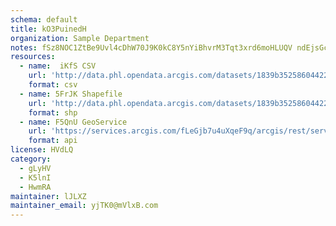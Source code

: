 ```yaml
---
schema: default
title: kO3PuinedH 
organization: Sample Department 
notes: fSz8NOC1ZtBe9Uvl4cDhW70J9K0kC8Y5nYiBhvrM3Tqt3xrd6moHLUQV ndEjsGcgJy6kALPpWwXSRqZbPb22AH71agljuwfGyIF 
resources:
  - name:  iKfS CSV
    url: 'http://data.phl.opendata.arcgis.com/datasets/1839b35258604422b0b520cbb668df0d_0.csv'
    format: csv
  - name: 5FrJK Shapefile
    url: 'http://data.phl.opendata.arcgis.com/datasets/1839b35258604422b0b520cbb668df0d_0.zip'
    format: shp
  - name: F5QnU GeoService
    url: 'https://services.arcgis.com/fLeGjb7u4uXqeF9q/arcgis/rest/services/Air_Monitoring_Stations/FeatureServer/0/query'
    format: api
license: HVdLQ 
category:
  - gLyHV 
  - K5lnI 
  - HwmRA 
maintainer: lJLXZ  
maintainer_email: yjTK0@mVlxB.com
---
```

